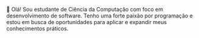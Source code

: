 👋 Olá! Sou estudante de Ciência da Computação com foco em desenvolvimento de software. Tenho uma forte paixão por programação e estou em busca de oportunidades para aplicar e expandir meus conhecimentos práticos.

